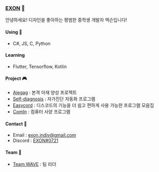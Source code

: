 ### [EXON](https://exon.kr) 👋
안녕하세요! 디자인을 좋아하는 평범한 중학생 개발자 엑슨입니다!

#### Using 🧪
- C#, JS, C, Python

#### Learning
- Flutter, Tensorflow, Kotlin

#### Project 🎮
- [Ajegag](https://github.com/1-EXON/AjeGag) : 본격 아재 양성 프로젝트
- [Self-diagnosis](https://github.com/1-EXON/Self-diagnosis) : 자가진단 자동화 프로그램
- [Easycord](https://github.com/1-EXON/EasyCord) : 디스코드의 기능을 더 쉽고 편하게 사용 가능한 프로그램 모음집
- [ComIn](https://github.com/1-EXON/ComIn) : 컴퓨터 사양 프로그램

#### Contact 📢
- Email : exon.indiv@gmail.com
- Discord : [EXON#0721](https://discord.com/users/495776817937121301)

#### Team 💎
- [Team WAVE](https://teamwv.ml) : 팀 리더
